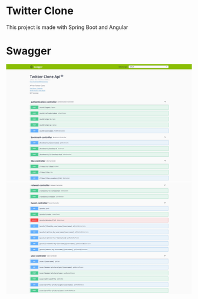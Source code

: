 # Twitter Clone
This project is made with Spring Boot and Angular

# Swagger
![Swagger 1](./backend/swagger/1.jpg)
![Swagger 2](./backend/swagger/2.jpg)